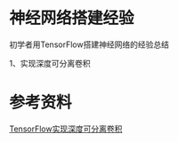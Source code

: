 # 神经网络搭建经验
初学者用TensorFlow搭建神经网络的经验总结

1、实现深度可分离卷积


# 参考资料
[TensorFlow实现深度可分离卷积](https://blog.csdn.net/MOU_IT/article/details/82713232)
